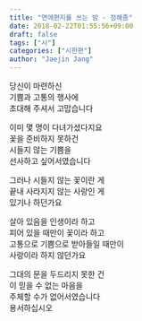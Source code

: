 ```yaml
---
title: "연애편지를 쓰는 밤 - 정해좀"
date: 2018-02-22T01:55:56+09:00
draft: false
tags: ["시"]
categories: ["시한편"]
author: "Jaejin Jang"
---
```


당신이 마련하신  
기쁨과 고통의 행사에  
초대해 주셔서 고맙습니다

이미 몇 명이 다녀가셨다지요  
꽃을 준비하지 못하건  
시들지 않는 기쁨을  
선사하고 싶어서였습니다

그러나 시들지 않는 꽃이란 게  
끝내 사라지지 않는 사랑인 게  
있기나 하던가요

살아 있음을 인생이라 하고  
피어 있을 때만이 꽃이라 하고  
고통으로 기쁨으로 받아들일 때만이  
사랑이라 하지 않던가요

그대의 문을 두드리지 못한 건  
이 믿을 수 없는 마음을  
주체할 수가 없어서였습니다  
용서하십시오
